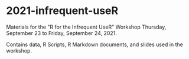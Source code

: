 # 2021-infrequent-useR

Materials for the "R for the Infrequent UseR" Workshop Thursday, September 23 to Friday, September 24, 2021.

Contains data, R Scripts, R Markdown documents, and slides used in the workshop.
